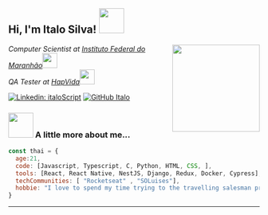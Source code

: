 <h2> Hi, I'm Italo Silva! <img src="https://media.giphy.com/media/mGcNjsfWAjY5AEZNw6/giphy.gif" width="50"></h2>
<img align='right' src="https://c.tenor.com/P0yMYP7HnYUAAAAd/viktor-arcane-arcane.gif" width="175">
<p><em>Computer Scientist at <a href="https://portal.ifma.edu.br/inicio/">Instituto Federal do Maranhão</a><img src="https://media.giphy.com/media/fYSnHlufseco8Fh93Z/giphy.gif" width="30"></br>QA Tester at <a href="http://www.hapvida.com.br/site/">HapVida</a><img src="https://media.giphy.com/media/WUlplcMpOCEmTGBtBW/giphy.gif" width="30"> 
</em></p>

[![Linkedin: italoScript](https://img.shields.io/badge/-italoScript-blue?style=flat-square&logo=Linkedin&logoColor=white&link=https://www.linkedin.com/in/italoScript/)](https://www.linkedin.com/in/italoScript/)
[![GitHub Italo](https://img.shields.io/github/followers/italoscript?label=follow&style=social)](https://github.com/italoScript)


### <img src="https://media.giphy.com/media/VgCDAzcKvsR6OM0uWg/giphy.gif" width="50"> A little more about me...  

```javascript
const thai = {
  age:21,
  code: [Javascript, Typescript, C, Python, HTML, CSS, ],
  tools: [React, React Native, NestJS, Django, Redux, Docker, Cypress],
  techCommunities: [ "Rocketseat" , "SOLuises"],
  hobbie: "I love to spend my time trying to the travelling salesman problem"
}
```
---



<!-- 
<div align="center">
	<br>
		<img src="https://raw.githubusercontent.com/wrapperup/wrapperup/02392f15f4755a6c38d171f4e72d40ee89a91d75/good-times.svg" width="400px">
	<br>
</div> -->

<!--
**ItaloScript/italoScript** is a ✨ _special_ ✨ repository because its `README.md` (this file) appears on your GitHub profile.

Here are some ideas to get you started:

- 🔭 I’m currently working on ...
- 🌱 I’m currently learning ...
- 👯 I’m looking to collaborate on ...
- 🤔 I’m looking for help with ...
- 💬 Ask me about ...
- 📫 How to reach me: ...
- 😄 Pronouns: ...
- ⚡ Fun fact: ...
-->
